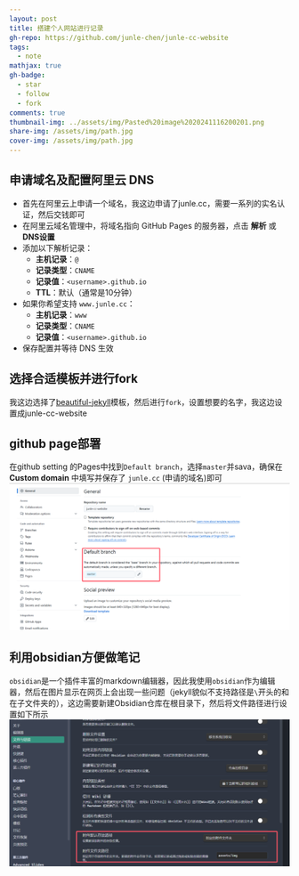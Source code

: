 ```yaml
---
layout: post
title: 搭建个人网站进行记录
gh-repo: https://github.com/junle-chen/junle-cc-website
tags:
  - note
mathjax: true
gh-badge:
  - star
  - follow
  - fork
comments: true
thumbnail-img: ../assets/img/Pasted%20image%2020241116200201.png
share-img: /assets/img/path.jpg
cover-img: /assets/img/path.jpg
---
```


## 申请域名及配置阿里云 DNS

- 首先在阿里云上申请一个域名，我这边申请了junle.cc，需要一系列的实名认证，然后交钱即可
- 在阿里云域名管理中，将域名指向 GitHub Pages 的服务器，点击 **解析** 或 **DNS设置**
- 添加以下解析记录：
  - **主机记录**：`@`
  - **记录类型**：`CNAME`
  - **记录值**：`<username>.github.io`
  - **TTL**：默认（通常是10分钟）
- 如果你希望支持 `www.junle.cc`：
    - **主机记录**：`www`
    - **记录类型**：`CNAME`
    - **记录值**：`<username>.github.io`
- 保存配置并等待 DNS 生效

## 选择合适模板并进行fork
我这边选择了[beautiful-jekyll](https://github.com/daattali/beautiful-jekyll)模板，然后进行`fork`，设置想要的名字，我这边设置成junle-cc-website

## github page部署
在github setting 的Pages中找到`Default branch`，选择`master`并sava，确保在 **Custom domain** 中填写并保存了 `junle.cc` (申请的域名)即可
![](../assets/img/ee2c4a3e0ac92d12c8546da4f097a4af.png)

## 利用obsidian方便做笔记
`obsidian`是一个插件丰富的markdown编辑器，因此我使用`obsidian`作为编辑器，然后在图片显示在网页上会出现一些问题（jekyll貌似不支持路径是`\`开头的和在子文件夹的），这边需要新建Obsidian仓库在根目录下，然后将文件路径进行设置如下所示
![](../assets/img/77c3b6bf6693cae4f1846817407b573d.png)
